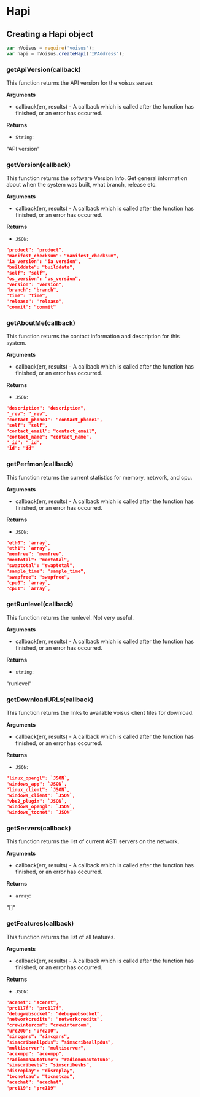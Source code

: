 # Hapi

## Creating a Hapi object

```javascript
var nVoisus = require('voisus');
var hapi = nVoisus.createHapi('IPAddress');
```


### getApiVersion(callback)

This function returns the API version for the voisus server.

__Arguments__

* callback(err, results) - A callback which is called after the function has finished, or an error has occurred.

__Returns__

* `String`: 

"API version"


### getVersion(callback)

This function returns the software Version Info. Get general information about when the system was built, what branch, release etc.

__Arguments__

* callback(err, results) - A callback which is called after the function has finished, or an error has occurred.

__Returns__

* `JSON`: 

```json
"product": "product", 
"manifest_checksum": "manifest_checksum", 
"ia_version": "ia_version", 
"builddate": "builddate", 
"self": "self", 
"os_version": "os_version", 
"version": "version", 
"branch": "branch", 
"time": "time", 
"release": "release", 
"commit": "commit"
```

### getAboutMe(callback)

This function returns the contact information and description for this system.

__Arguments__

* callback(err, results) - A callback which is called after the function has finished, or an error has occurred.

__Returns__

* `JSON`: 

```json
"description": "description", 
"_rev": "_rev", 
"contact_phone1": "contact_phone1", 
"self": "self", 
"contact_email": "contact_email", 
"contact_name": "contact_name", 
"_id": "_id", 
"id": "id"
```

### getPerfmon(callback)

This function returns the current statistics for memory, network, and cpu.

__Arguments__

* callback(err, results) - A callback which is called after the function has finished, or an error has occurred.

__Returns__

* `JSON`: 

```json
"eth0": `array`,
"eth1": `array`,
"memfree": "memfree",
"memtotal": "memtotal",
"swaptotal": "swaptotal",
"sample_time": "sample_time",
"swapfree": "swapfree",
"cpu0": `array`,
"cpu1": `array`,
```

### getRunlevel(callback)

This function returns the runlevel. Not very useful.

__Arguments__

* callback(err, results) - A callback which is called after the function has finished, or an error has occurred.

__Returns__

* `string`: 

"runlevel"


### getDownloadURLs(callback)

This function returns the links to available voisus client files for download.

__Arguments__

* callback(err, results) - A callback which is called after the function has finished, or an error has occurred.

__Returns__

* `JSON`: 

```json
"linux_opengl": `JSON`, 
"windows_app": `JSON`, 
"linux_client": `JSON`, 
"windows_client": `JSON`, 
"vbs2_plugin": `JSON`, 
"windows_opengl": `JSON`, 
"windows_tocnet": `JSON`
```


### getServers(callback)

This function returns the list of current ASTi servers on the network.

__Arguments__

* callback(err, results) - A callback which is called after the function has finished, or an error has occurred.

__Returns__

* `array`: 

"[]"


### getFeatures(callback)

This function returns the list of all features.

__Arguments__

* callback(err, results) - A callback which is called after the function has finished, or an error has occurred.

__Returns__

* `JSON`: 

```json
"acenet": "acenet",
"prc117f": "prc117f",
"debugwebsocket": "debugwebsocket",
"networkcredits": "networkcredits",
"crewintercom": "crewintercom",
"urc200": "urc200",
"sincgars": "sincgars",
"simscribeallpdus": "simscribeallpdus",
"multiserver": "multiserver",
"acexmpp": "acexmpp",
"radiomonautotune": "radiomonautotune",
"simscribevbs": "simscribevbs",
"disreplay": "disreplay",
"tocnetcau": "tocnetcau",
"acechat": "acechat",
"prc119": "prc119"
```

